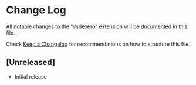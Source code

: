 # Change Log
All notable changes to the "vsdexero" extension will be documented in this file.

Check [Keep a Changelog](http://keepachangelog.com/) for recommendations on how to structure this file.

## [Unreleased]
- Initial release